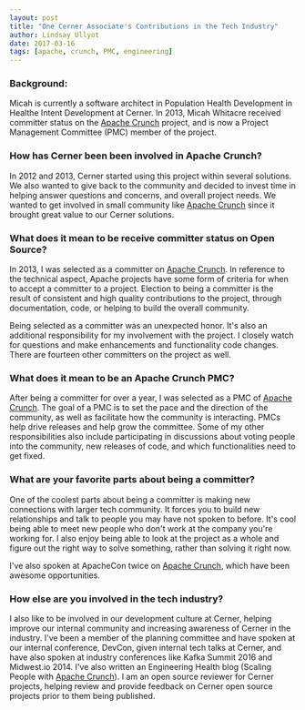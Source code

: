 ```yaml
---
layout: post
title: "One Cerner Associate's Contributions in the Tech Industry"
author: Lindsay Ullyot
date: 2017-03-16
tags: [apache, crunch, PMC, engineering]
---
```


### Background:
Micah is currently a software architect in Population Health Development in Healthe Intent Development at Cerner. In 2013, Micah Whitacre received committer status on the [Apache Crunch](https://crunch.apache.org/) project, and is now a Project Management Committee (PMC) member of the project.

### How has Cerner been been involved in Apache Crunch?
In 2012 and 2013, Cerner started using this project within several solutions. We also wanted to give back to the community and decided to invest time in helping answer questions and concerns, and overall project needs. We wanted to get involved in small community like [Apache Crunch](https://crunch.apache.org/) since it brought great value to our Cerner solutions.

### What does it mean to be receive committer status on Open Source?
In 2013, I was selected as a committer on [Apache Crunch](https://crunch.apache.org/). In reference to the technical aspect, Apache projects have some form of criteria for when to accept a committer to a project. Election to being a committer is the result of consistent and high quality contributions to the project, through documentation, code, or helping to build the overall community.

Being selected as a committer was an unexpected honor. It's also an additional responsibility for my involvement with the project. I closely watch for questions and make enhancements and functionality code changes. There are fourteen other committers on the project as well.

### What does it mean to be an Apache Crunch PMC?
After being a committer for over a year, I was selected as a PMC of [Apache Crunch](https://crunch.apache.org/). The goal of a PMC is to set the pace and the direction of the community, as well as facilitate how the community is interacting. PMCs help drive releases and help grow the committee. Some of my other responsibilities also include participating in discussions about voting people into the community, new releases of code, and which functionalities need to get fixed.

### What are your favorite parts about being a committer?
One of the coolest parts about being a committer is making new connections with larger tech community. It forces you to build new relationships and talk to people you may have not spoken to before. It's cool being able to meet new people who don't work at the company you're working for. I also enjoy being able to look at the project as a whole and figure out the right way to solve something, rather than solving it right now.

I've also spoken at ApacheCon twice on [Apache Crunch](https://crunch.apache.org/), which have been awesome opportunities.

### How else are you involved in the tech industry?
I also like to be involved in our development culture at Cerner, helping improve our internal community and increasing awareness of Cerner in the industry.  I've been a member of the planning committee and have spoken at our internal conference, DevCon, given internal tech talks at Cerner, and have also spoken at industry conferences like Kafka Summit 2016 and Midwest.io 2014. I've also written an Engineering Health blog (Scaling People with [Apache Crunch](https://crunch.apache.org/)). I am an open source reviewer for Cerner projects, helping review and provide feedback on Cerner open source projects prior to them being published.

